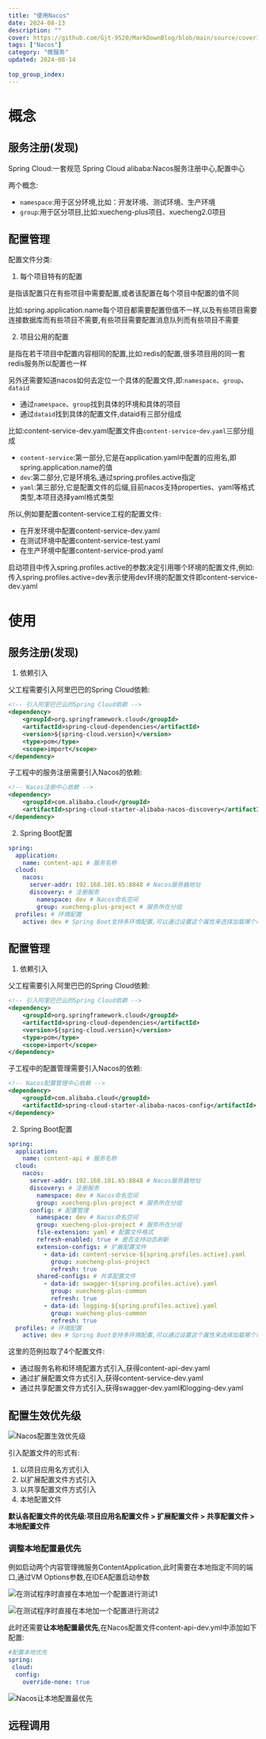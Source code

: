 ```yaml
---
title: "使用Nacos"
date: 2024-08-13
description: ""
cover: https://github.com/Gjt-9520/MarkDownBlog/blob/main/source/coverImages/Bimage-135/Bimage103.jpg?raw=true
tags: ["Nacos"]
category: "微服务"
updated: 2024-08-14
  
top_group_index: 
---
```


# 概念

## 服务注册(发现)

Spring Cloud:一套规范
Spring Cloud alibaba:Nacos服务注册中心,配置中心

两个概念:
- `namespace`:用于区分环境,比如：开发环境、测试环境、生产环境
- `group`:用于区分项目,比如:xuecheng-plus项目、xuecheng2.0项目

## 配置管理

配置文件分类:
1. 每个项目特有的配置

是指该配置只在有些项目中需要配置,或者该配置在每个项目中配置的值不同

比如:spring.application.name每个项目都需要配置但值不一样,以及有些项目需要连接数据库而有些项目不需要,有些项目需要配置消息队列而有些项目不需要

2. 项目公用的配置

是指在若干项目中配置内容相同的配置,比如:redis的配置,很多项目用的同一套redis服务所以配置也一样

另外还需要知道nacos如何去定位一个具体的配置文件,即:`namespace`、`group`、`dataid`
- 通过`namespace`、`group`找到具体的环境和具体的项目
- 通过`dataid`找到具体的配置文件,dataid有三部分组成

比如:content-service-dev.yaml配置文件由`content-service`-`dev`.`yaml`三部分组成
- `content-service`:第一部分,它是在application.yaml中配置的应用名,即spring.application.name的值
- `dev`:第二部分,它是环境名,通过spring.profiles.active指定
- `yaml`:第三部分,它是配置文件的后缀,目前nacos支持properties、yaml等格式类型,本项目选择yaml格式类型

所以,例如要配置content-service工程的配置文件:                       
- 在开发环境中配置content-service-dev.yaml         
- 在测试环境中配置content-service-test.yaml               
- 在生产环境中配置content-service-prod.yaml                      

启动项目中传入spring.profiles.active的参数决定引用哪个环境的配置文件,例如:传入spring.profiles.active=dev表示使用dev环境的配置文件即content-service-dev.yaml

# 使用

## 服务注册(发现)

1. 依赖引入

父工程需要引入阿里巴巴的Spring Cloud依赖:

```xml
<!-- 引入阿里巴巴云的Spring Cloud依赖 -->
<dependency>
    <groupId>org.springframework.cloud</groupId>
    <artifactId>spring-cloud-dependencies</artifactId>
    <version>${spring-cloud.version}</version>
    <type>pom</type>
    <scope>import</scope>
</dependency>
```

子工程中的服务注册需要引入Nacos的依赖:

```xml
<!-- Nacos注册中心依赖 -->
<dependency>
    <groupId>com.alibaba.cloud</groupId>
    <artifactId>spring-cloud-starter-alibaba-nacos-discovery</artifactId>
</dependency>
```

2. Spring Boot配置

```yml
spring:
  application:
    name: content-api # 服务名称
  cloud:
    nacos:
      server-addr: 192.168.101.65:8848 # Nacos服务器地址
      discovery: # 注册服务
        namespace: dev # Nacos命名空间
        group: xuecheng-plus-project # 服务所在分组
  profiles: # 环境配置
    active: dev # Spring Boot支持多环境配置,可以通过设置这个属性来选择加载哪个环境下的配置
```

## 配置管理

1. 依赖引入

父工程需要引入阿里巴巴的Spring Cloud依赖:

```xml
<!-- 引入阿里巴巴云的Spring Cloud依赖 -->
<dependency>
    <groupId>org.springframework.cloud</groupId>
    <artifactId>spring-cloud-dependencies</artifactId>
    <version>${spring-cloud.version}</version>
    <type>pom</type>
    <scope>import</scope>
</dependency>
```

子工程中的配置管理需要引入Nacos的依赖:

```xml
<!-- Nacos配置管理中心依赖 -->
<dependency>
    <groupId>com.alibaba.cloud</groupId>
    <artifactId>spring-cloud-starter-alibaba-nacos-config</artifactId>
</dependency>
```

2. Spring Boot配置

```yml
spring:
  application:
    name: content-api # 服务名称
  cloud:
    nacos:
      server-addr: 192.168.101.65:8848 # Nacos服务器地址
      discovery: # 注册服务
        namespace: dev # Nacos命名空间
        group: xuecheng-plus-project # 服务所在分组
      config: # 配置管理
        namespace: dev # Nacos命名空间
        group: xuecheng-plus-project # 服务所在分组
        file-extension: yaml # 配置文件格式
        refresh-enabled: true # 是否支持动态刷新
        extension-configs: # 扩展配置文件
          - data-id: content-service-${spring.profiles.active}.yaml
            group: xuecheng-plus-project
            refresh: true
        shared-configs: # 共享配置文件
          - data-id: swagger-${spring.profiles.active}.yaml
            group: xuecheng-plus-common
            refresh: true
          - data-id: logging-${spring.profiles.active}.yaml
            group: xuecheng-plus-common
            refresh: true
  profiles: # 环境配置
    active: dev # Spring Boot支持多环境配置,可以通过设置这个属性来选择加载哪个环境下的配置
```

这里的范例拉取了4个配置文件:
- 通过服务名称和环境配置方式引入,获得content-api-dev.yaml
- 通过扩展配置文件方式引入,获得content-service-dev.yaml
- 通过共享配置文件方式引入,获得swagger-dev.yaml和logging-dev.yaml

## 配置生效优先级

![Nacos配置生效优先级](../images/Nacos配置生效优先级.png)

引入配置文件的形式有:
1. 以项目应用名方式引入
2. 以扩展配置文件方式引入
3. 以共享配置文件方式引入
4. 本地配置文件

**默认各配置文件的优先级:项目应用名配置文件 > 扩展配置文件 > 共享配置文件 > 本地配置文件**

### 调整本地配置最优先

例如启动两个内容管理微服务ContentApplication,此时需要在本地指定不同的端口,通过VM Options参数,在IDEA配置启动参数

![在测试程序时直接在本地加一个配置进行测试1](../images/在测试程序时直接在本地加一个配置进行测试1.png)

![在测试程序时直接在本地加一个配置进行测试2](../images/在测试程序时直接在本地加一个配置进行测试2.png)

此时还需要**让本地配置最优先**,在Nacos配置文件content-api-dev.yml中添加如下配置:

```yml
#配置本地优先
spring:
 cloud:
  config:
    override-none: true
```

![Nacos让本地配置最优先](../images/Nacos让本地配置最优先.png)

## 远程调用

